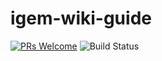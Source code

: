 # igem-wiki-guide

[![PRs Welcome](https://img.shields.io/badge/PRs-welcome-brightgreen.svg?style=flat-square)](http://makeapullrequest.com)
![Build Status](https://github.com/liliana-sanfilippo/igem-wiki-guide/actions/workflows/build-latex.yml/badge.svg)
